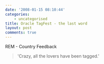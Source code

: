 ```yaml
---
date: '2008-01-15 08:10:44'
categories:
    - uncategorised
title: Oracle TagFest - the last word
layout: post
comments: true
---
```

REM - Country Feedback

> 'Crazy, all the lovers have been tagged.'



